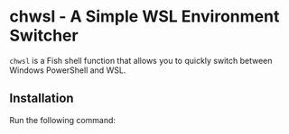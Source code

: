 # chwsl - A Simple WSL Environment Switcher

`chwsl` is a Fish shell function that allows you to quickly switch between Windows PowerShell and WSL.

## Installation

Run the following command:


